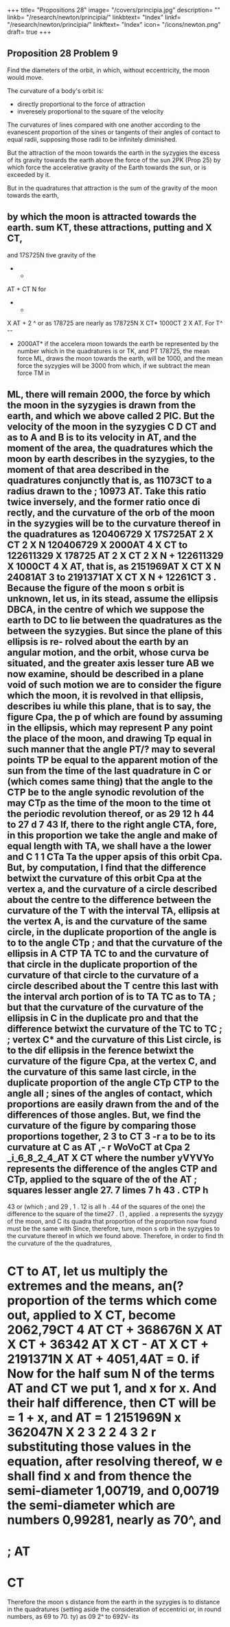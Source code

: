 +++
title= "Propositions 28"
image= "/covers/principia.jpg"
description= ""
linkb= "/research/newton/principia/"
linkbtext= "Index"
linkf= "/research/newton/principia/"
linkftext= "Index"
icon= "/icons/newton.png"
draft= true
+++

## Proposition 28 Problem 9

Find the diameters of the orbit, in which, without eccentricity, the moon would move.

The curvature of a body's orbit is:
- directly proportional to the force of attraction 
- inveresely proportional to the square of the velocity

The curvatures of lines compared with one another according to the evanescent proportion of the sines or tangents of their angles of contact to equal radii, supposing those radii to be infinitely diminished.

But the attraction of the moon towards the earth in the syzygies the excess of its gravity towards the earth above the force of the sun 2PK (Prop 25) by which force the accelerative gravity of the Earth towards the sun, or is exceeded by it.

But in the quadratures that attraction is the sum of the gravity of the moon towards the earth, 


by which the moon is attracted towards the earth.
sum
KT,
these attractions, putting
and
X CT,
-
and 17S725N
tive gravity of the
- -
AT + CT
N
for
+ -
X AT +
2
^
or as
178725
are nearly as
178725N X CT*
1000CT 2 X AT.
For
T^ --
- 2000AT*
if the
accelera
moon towards
the earth be represented by the number
which in the quadratures is
or TK, and
PT
178725, the mean force ML,
draws the moon towards the earth, will be 1000, and the mean force
the syzygies will be 3000 from which, if we subtract the mean force
TM in

ML,
there will remain 2000, the force by which the moon in the syzygies is
drawn from the earth, and which we above called 2 PIC. But the velocity
of the moon in the syzygies
C D CT
and
as
to
A and B
is to its
velocity in
AT, and the moment of the
area,
the quadratures
which the moon by
earth describes in the syzygies, to the moment of that
area described in the quadratures conjunctly
that is, as 11073CT to
a radius drawn
to the
;
10973 AT. Take this ratio twice inversely, and the former ratio once di
rectly, and the curvature of the orb of the moon in the syzygies will be to
the curvature thereof in the quadratures as 120406729 X 17S725AT 2 X
CT 2 X N 120406729 X 2000AT 4 X CT to 122611329 X 178725 AT 2
X CT 2 X N + 122611329 X 1000CT 4 X AT, that is, as 2151969AT
X CT X N
24081AT 3
to
2191371AT X
CT X N +
12261CT 3
.
Because the figure of the moon s orbit is unknown, let us, in its stead,
assume the ellipsis DBCA, in the centre of which we suppose the earth to
DC to lie between the quadratures as the
between the syzygies. But since the plane of this ellipsis is re-
rolved about the earth by an angular motion, and the orbit, whose curva
be situated, and the greater axis
lesser
ture
AB
we now examine, should be
described in a plane void of such motion we are to consider the figure which the moon,
it is revolved in that ellipsis, describes iu
while
this plane, that is to say, the figure
Cpa, the
p of which are found by assuming
in
the ellipsis, which may represent
P
any point
the place of the moon, and drawing Tp equal
in such manner that the angle PT/? may
to several points
TP
be equal to the apparent motion of the sun from
the time of the last quadrature in C or (which comes
same thing) that the angle to the
CTP
be to the angle synodic revolution of the
may
CTp
as the time of the
moon
to the
time ot
the periodic revolution thereof, or as 29 12 h 44 to 27 d 7 43
If, there
to the right angle CTA,
fore, in this proportion we take the angle
and make
of equal length with TA, we shall have a the lower and C
1
1
CTa
Ta
the upper apsis of this orbit Cpa.
But, by computation, I find that the
difference betwixt the curvature of this orbit Cpa at the vertex a, and the
curvature of a circle described about the centre
to the difference
between the curvature of the
T
with the interval
TA,
ellipsis at the vertex A,
is
and
the curvature of the same circle, in the duplicate proportion of the angle
is to
to the angle CTp ; and that the curvature of the ellipsis in
A
CTP
TA
TC
to
and
the curvature of that circle in the duplicate proportion of
the curvature of that circle to the curvature of a circle described about the
T
centre
this last
with the interval
arch
portion of
is to
TA
TC
as
to
TA
;
but that the curvature of
the curvature of the ellipsis in C in the duplicate pro
and that the difference betwixt the curvature of the
TC
to
TC
;
;
vertex C* and the curvature of this List circle, is to the dif
ellipsis in the
ference betwixt the curvature of the figure Cpa, at the vertex C, and the
curvature of this same last circle, in the duplicate proportion of the angle
CTp
CTP
to the angle
all
;
sines of the angles of contact,
which proportions are easily drawn from the
and of the differences of those angles. But,
we find
the curvature of the
figure
by comparing those proportions together,
2
3
to CT 3 -r
a
to be to its curvature at C as AT ,- r WoVoCT
at
Cpa
2
_i_6_8_2_4_AT
X CT where the number yVYVYo represents the difference
of the angles CTP and CTp, applied to the square of the
of the
AT
;
squares
lesser angle
27. 7
limes
7 h 43
.
CTP
h
-
43
or (which
;
and 29
,
1
.
12
is all
h
.
44
of the squares of the
one) the difference
to the square of the time27 .
(1
,
applied
.
a represents the syzygy of the moon, and C its quadra
that proportion of
the proportion now found must be the same with
Since, therefore,
ture,
moon s orb in the syzygies to the curvature thereof in
which we found above. Therefore, in order to find th
the curvature of the
the quadratures,

CT
to AT, let us multiply the extremes and the means, an(?
proportion of
the terms which come out, applied to
X CT, become 2062,79CT 4
AT
CT + 368676N X AT X CT + 36342 AT X CT -
AT X CT + 2191371N X AT + 4051,4AT = 0.
if
Now
for the half sum N of the terms AT and CT we put 1, and x for
x.
And
their half difference, then CT will be = 1 + x, and AT = 1
2151969N x
362047N X
2
3
2
2
4
3
2
r
substituting those values in the equation, after resolving thereof, w e shall
find x
and
from
thence
the
semi-diameter
1,00719, and
0,00719
the semi-diameter
which
are
numbers
0,99281,
nearly as 70^, and
=
;
AT
=
CT
=
Therefore the moon s distance from the earth in the syzygies is to
distance in the quadratures (setting aside the consideration of eccentrici
or, in round numbers, as 69 to 70.
ty) as 09 2^ to
692V-
its